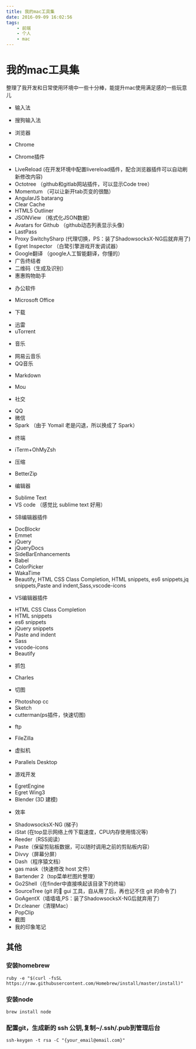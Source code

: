 ```yaml
---
title: 我的mac工具集
date: 2016-09-09 16:02:56
tags:
    - 前端
    - 个人
    - mac
---
```


# 我的mac工具集
整理了我开发和日常使用环境中一些十分棒，能提升mac使用满足感的一些玩意儿
<!--more-->

- 输入法
 + 搜狗输入法
- 浏览器
 + Chrome
- Chrome插件
 + LiveReload (在开发环境中配置livereload插件，配合浏览器插件可以自动刷新修改内容)
 + Octotree （github和gitlab网站插件，可以显示Code tree）
 + Momentum （可以让新开tab页变的很酷）
 + AngularJS batarang 
 + Clear Cache
 + HTML5 Outliner
 + JSONView （格式化JSON数据）
 + Avatars for Github （github动态列表显示头像）
 + LastPass 
 + Proxy SwitchySharp (代理切换，PS：装了ShadowsocksX-NG后就弃用了)
 + Egret Inspector （白鹭引擎游戏开发调试器）
 + Google翻译 （google人工智能翻译，你懂的）
 + 广告终结者
 + 二维码（生成及识别）
 + 惠惠购物助手
- 办公软件
 + Microsoft Office
- 下载
 + 迅雷
 + uTorrent
- 音乐
 + 网易云音乐
 + QQ音乐
- Markdown
 + Mou
- 社交
 + QQ
 + 微信
 + Spark （由于 Yomail 老是闪退，所以换成了 Spark）
- 终端
 + iTerm+OhMyZsh
- 压缩
 + BetterZip
- 编辑器
 + Sublime Text
 + VS code （感觉比 sublime text 好用）
- SB编辑器插件
 + DocBlockr
 + Emmet
 + jQuery
 + jQueryDocs
 + SideBarEnhancements
 + Babel
 + ColorPicker
 + WakaTime
 + Beautify, HTML CSS Class Completion, HTML snippets, es6 snippets,jq snippets,Paste and indent,Sass,vscode-icons
- VS编辑器插件
 + HTML CSS Class Completion
 + HTML snippets
 + es6 snippets
 + jQuery snippets
 + Paste and indent
 + Sass
 + vscode-icons
 + Beautify
- 抓包
 + Charles
- 切图
 + Photoshop cc
 + Sketch
 + cutterman(ps插件，快速切图)
- ftp
 + FileZilla
- 虚拟机
 + Parallels Desktop
- 游戏开发
 + EgretEngine
 + Egret Wing3
 + Blender (3D 建模)
- 效率
 + ShadowsocksX-NG (梯子)
 + iStat (在top显示网络上传下载速度，CPU内存使用情况等)
 + Reeder（RSS阅读）
 + Paste（保留剪贴板数据，可以随时调用之前的剪贴板内容）
 + Divvy（屏幕分屏）
 + Dash（程序猿文档）
 + gas mask（快速修改 host 文件）
 + Bartender 2（top菜单栏图片整理）
 + Go2Shell（在finder中直接唤起该目录下的终端）
 + SourceTree (git 的 gui 工具，自从用了后，再也记不住 git 的命令了)
 + GoAgentX（墙墙墙,PS：装了ShadowsocksX-NG后就弃用了）
 + Dr.cleaner（清理Mac）
 + PopClip 
 + 截图
 + 我的印象笔记


## 其他
### 安装homebrew
```code
ruby -e "$(curl -fsSL https://raw.githubusercontent.com/Homebrew/install/master/install)"
```
### 安装node
```code
brew install node
```
### 配置git，生成新的 ssh 公钥,复制~/.ssh/.pub到管理后台
```code
ssh-keygen -t rsa -C "{your_email@email.com}"
```
